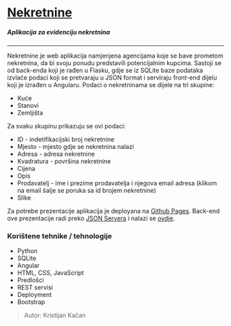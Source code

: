 # [Nekretnine][ln1]
##### Aplikacija za evidenciju nekretnina 
---
Nekretnine je web aplikacija namjenjena agencijama koje se bave prometom nekretnina, da bi svoju ponudu predstavili potencijalnim kupcima. Sastoji se od back-enda koji je rađen u Flasku, gdje se iz SQLite baze podataka izvlače podaci koji se pretvaraju u JSON format i serviraju front-end dijelu koji je izrađen u Angularu. Podaci o nekretninama se dijele na tri skupine:

- Kuće
- Stanovi
- Zemljišta
 
Za svaku skupinu prikazuju se ovi podaci:

- ID - indetifikacijski broj nekretnine
- Mjesto - mjesto gdje se nekretnina nalazi
- Adresa - adresa nekretnine
- Kvadratura - površina nekretnine
- Cijena
- Opis
- Prodavatelj - ime i prezime prodavatelja i njegova email adresa (klikom na email šalje se poruka sa id brojem nekretnine)
- Slike

Za potrebe prezentacije aplikacija je deployana na [Github Pages][ln1].
Back-end ove prezentacije radi preko [JSON Servera][ln2] i nalazi se [ovdje][ln3].


### Korištene tehnike / tehnologije

  - Python
  - SQLite
  - Angular
  - HTML, CSS, JavaScript
  - Predlošci
  - REST servisi
  - Deployment
  - Bootstrap

>Autor: Kristijan Kačan

[ln1]: <https://kkacan.github.io/nekretnine-angular>
[ln2]: <https://github.com/typicode/json-server>
[ln3]: <https://github.com/kkacan/nekretnine-api>
